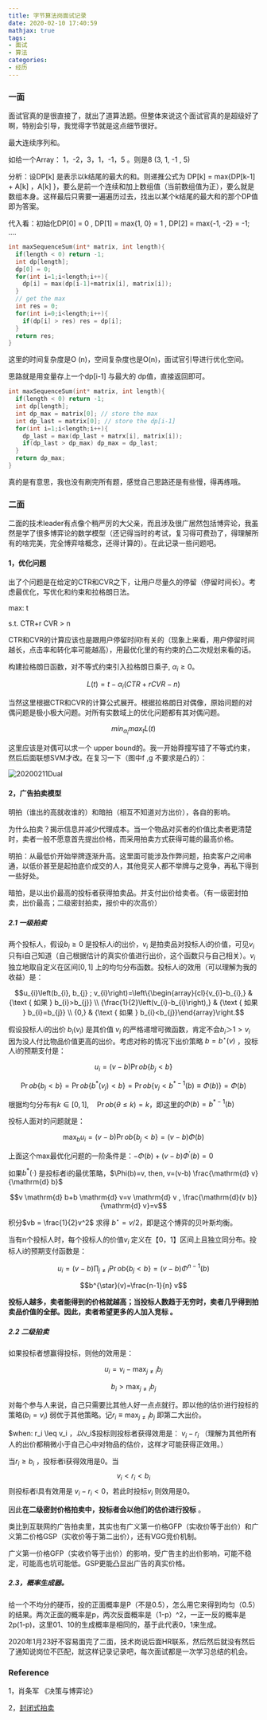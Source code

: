 ```yaml
---
title: 字节算法岗面试记录
date: 2020-02-10 17:40:59
mathjax: true
tags:
- 面试
- 算法
categories:
- 经历
---
```


### 一面

面试官真的是很直接了，就出了道算法题。但整体来说这个面试官真的是超级好了啊，特别会引导，我觉得字节就是这点细节很好。

最大连续序列和。

如给一个Array： 1，-2，3，1，-1，5 。则是8 (3, 1, -1 , 5)

分析：设DP[k] 是表示以k结尾的最大的和。则递推公式为 DP[k] = max{DP[k-1] + A[k] ，A[k] }，要么是前一个连续和加上数组值（当前数组值为正），要么就是数组本身。这样最后只需要一遍遍历过去，找出以某个k结尾的最大和的那个DP值即为答案。

代入看：初始化DP[0] = 0 , DP[1] = max{1, 0} = 1 , DP[2] = max{-1, -2} = -1; ....

```c++
int maxSequenceSum(int* matrix, int length){
  if(length < 0) return -1;
  int dp[length];
  dp[0] = 0;
  for(int i=1;i<length;i++){
    dp[i] = max(dp[i-1]+matrix[i], matrix[i]);
  }
  // get the max
  int res = 0;
  for(int i=0;i<length;i++){
    if(dp[i] > res) res = dp[i];
  }
  return res;
}
```



这里的时间复杂度是O (n)，空间复杂度也是O(n)，面试官引导进行优化空间。

思路就是用变量存上一个dp[i-1] 与最大的 dp值，直接返回即可。

```c++
int maxSequenceSum(int* matrix, int length){
  if(length < 0) return -1;
  int dp[length];
  int dp_max = matrix[0]; // store the max
  int dp_last = matrix[0]; // store the dp[i-1]
  for(int i=1;i<length;i++){
    dp_last = max(dp_last + matrx[i], matrix[i]);
    if(dp_last > dp_max) dp_max = dp_last;
  }
  return dp_max;
}
```

真的是有意思，我也没有刷完所有题，感觉自己思路还是有些慢，得再练哦。



### 二面

二面的技术leader有点像个稍严厉的大父亲，而且涉及很广居然包括博弈论，我虽然是学了很多博弈论的数学模型（还记得当时的考试，复习得可费劲了，得理解所有的啥完美，完全博弈啥概念，还得计算的）。在此记录一些问题吧。

#### 1，优化问题

出了个问题是在给定的CTR和CVR之下，让用户尽量久的停留（停留时间长）。考虑最优化，写优化和约束和拉格朗日法。

max: t

s.t. CTR+r CVR > n

CTR和CVR的计算应该也是跟用户停留时间t有关的（现象上来看，用户停留时间越长，点击率和转化率可能越高），用最优化里的有约束的凸二次规划来看的话。

构建拉格朗日函数，对不等式约束引入拉格朗日乘子, $\alpha_i \geq 0$。

$$L(t) = t - \alpha_i (CTR+r CVR - n)$$

当然这里根据CTR和CVR的计算公式展开。根据拉格朗日对偶像，原始问题的对偶问题是极小极大问题。对所有实数域上的优化问题都有其对偶问题。

$$min_{\alpha_i} max_t  L(t)$$

这里应该是对偶可以求一个 upper bound的。我一开始莽撞写错了不等式约束，然后后面联想SVM才改。在复习一下（图中f ,g 不要求是凸的）：

![20200211Dual](/images/20200211Dual.jpg)



#### 2，广告拍卖模型

明拍（谁出的高就收谁的）和暗拍（相互不知道对方出价），各自的影响。

为什么拍卖？揭示信息并减少代理成本。当一个物品对买者的价值比卖者更清楚时，卖者一般不愿意首先提出价格，而采用拍卖方式获得可能的最高价格。

明拍：从最低价开始举牌逐渐升高。这里面可能涉及作弊问题，拍卖客户之间串通，以低价甚至是起拍底价成交的人，其他竞买人都不举牌与之竞争，再私下得到一些好处。

暗拍，是以出价最高的投标者获得拍卖品。并支付出价给卖者。（有一级密封拍卖，出价最高；二级密封拍卖，报价中的次高价）

##### 2.1 一级拍卖

两个投标人，假设$b_i \geq 0$ 是投标人i的出价，$v_i$ 是拍卖品对投标人i的价值，可见$v_i$只有i自己知道（自己根据估计的真实价值进行出价，这个函数只与自己相关）。$v_i$ 独立地取自定义在区间$[0,1]$ 上的均匀分布函数。投标人i的效用（可以理解为我的收益）是：

$$u_{i}\left(b_{i}, b_{j} ; v_{i}\right)=\left\{\begin{array}{cl}{v_{i}-b_{i},} & {\text { 如果 } b_{i}>b_{j}} \\ {\frac{1}{2}\left(v_{i}-b_{i}\right),} & {\text { 如果 } b_{i}=b_{j}} \\ {0,} & {\text { 如果 } b_{i}<b_{j}}\end{array}\right.$$

假设投标人i的出价 $b_i(v_i)$ 是其价值 $v_i$ 的严格递增可微函数，肯定不会$b_i ＞1 > v_i$ 因为没人付比物品价值更高的出价。考虑对称的情况下出价策略 $b = b^{\star}(v)$ ，投标人i的预期支付是：

$$u_{i}=(v-b) \operatorname{Pr} o b\left\{b_{j}<b\right\}$$

$$\operatorname{Pr} o b\left\{b_{j}<b\right\}=\operatorname{Pr} o b\left\{b^{*}\left(v_{j}\right)<b\right\} = \operatorname{Pr} o b\left\{v_{j}<b^{*-1}(b) \equiv \Phi(b)\right\}=\Phi(b)$$

根据均匀分布有$k \in[0,1], \quad \operatorname{Pr} o b(\theta \leq k)=k$，即这里的$\Phi(b) = b^{*-1}(b)$ 

投标人面对的问题就是：

$$\max _{b} u_{i}=(v-b) \operatorname{Pr} o b\left\{b_{j}<b\right\}=(v-b) \Phi(b)$$

上面这个max最优化问题的一阶条件是：$-\Phi(b)+(v-b) \Phi^{\prime}(b)=0$

如果$b^{*}(\cdot)$ 是投标者i的最优策略，$\Phi(b)=v, then, v=(v-b) \frac{\mathrm{d} v}{\mathrm{d} b}$

$$v \mathrm{d} b+b \mathrm{d} v=v \mathrm{d} v , \frac{\mathrm{d}(v b)}{\mathrm{d} v}=v$$

积分$vb = \frac{1}{2}v^2$ 求得 $b^{\star}=v / 2$，即是这个博弈的贝叶斯均衡。



当有n个投标人时，每个投标人的价值$v_i$ 定义在【0，1】区间上且独立同分布。投标人i的预期支付函数是：

$$u_{i}=(v-b) \prod_{j \neq i} \operatorname{Pr} o b\left\{b_{j}<b\right\}=(v-b) \Phi^{n-1}(b)$$

$$b^{\star}(v)=\frac{n-1}{n} v$$

**投标人越多，卖者能得到的价格就越高；当投标人数趋于无穷时，卖者几乎得到拍卖品价值的全部。因此，卖者希望更多的人加入竞标 。**



##### 2.2 二级拍卖

如果投标者想赢得投标，则他的效用是：

$$u_{i}=v_{i}-\max _{j \neq i} b_{j}$$

$$b_{i}>\max _{j \neq i} b_{j}$$

对每个参与人来说，自己只需要比其他人好一点点就行。即以他的估价进行投标的策略$\left(b_{i}=v_{i}\right)$ 弱优于其他策略。记$r_{i} \equiv \max _{j \neq i} b_{j}$ 即第二大出价。

$when: r_i \leq v_i $，以$v_i$投标则投标者获得效用是： $v_i - r_i$ （理解为其他所有人的出价都稍微小于自己心中对物品的估价，这样才可能获得正效用。）

当$r_i \geq b_i$ ，投标者i获得效用是0。当 $$v_i < r_i < b_i$$ 则投标者i具有效用是 $v_i - r_i < 0$，若此时投标$v_i$ 则效用是0。

因此**在二级密封价格拍卖中，投标者会以他们的估价进行投标** 。

类比到互联网的广告拍卖里，其实也有广义第一价格GFP（实收价等于出价）和广义第二价格GSP（实收价等于第二出价），还有VGG竞价机制。

广义第一价格GFP（实收价等于出价）的影响，受广告主的出价影响，可能不稳定，可能高也坑可能低。GSP更能凸显出广告的真实价格。



##### 2.3，概率生成器。

给一个不均分的硬币，投的正面概率是P（不是0.5），怎么用它来得到均匀（0.5）的结果。两次正面的概率是p，两次反面概率是（1-p）^2，一正一反的概率是 2p(1-p)，这里01、10的生成概率是相同的，基于此代表0，1来生成。



2020年1月23好不容易面完了二面，技术岗说后面HR联系，然后然后就没有然后了通知说岗位不匹配，就这样记录记录吧，每次面试都是一次学习总结的机会。



### Reference

1，肖条军 《决策与博弈论》

2，[封闭式拍卖]([https://wiki.mbalib.com/wiki/%E5%B0%81%E9%97%AD%E5%BC%8F%E6%8B%8D%E5%8D%96](https://wiki.mbalib.com/wiki/封闭式拍卖))